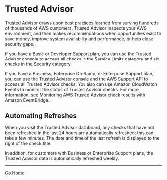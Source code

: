 # Trusted Advisor
Trusted Advisor draws upon best practices learned from serving hundreds of thousands of AWS customers. Trusted Advisor inspects your AWS environment, and then makes recommendations when opportunities exist to save money, improve system availability and performance, or help close security gaps.

If you have a Basic or Developer Support plan, you can use the Trusted Advisor console to access all checks in the Service Limits category and six checks in the Security category.

If you have a Business, Enterprise On-Ramp, or Enterprise Support plan, you can use the Trusted Advisor console and the AWS Support API to access all Trusted Advisor checks. You also can use Amazon CloudWatch Events to monitor the status of Trusted Advisor checks. For more information, see Monitoring AWS Trusted Advisor check results with Amazon EventBridge. 

## Automating Refreshes

When you visit the Trusted Advisor dashboard, any checks that have not been refreshed in the last 24 hours are automatically refreshed; this can take a few minutes. The date and time of the last refresh is displayed to the right of the check title.

In addtion, for customers with Business or Enterprise Support plans, the Trusted Advisor data is automatically refreshed weekly.

---------------
[Go Home](../README.md)